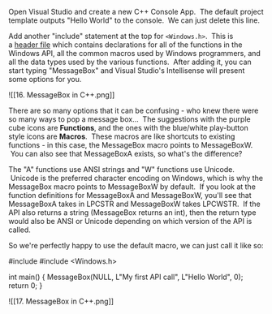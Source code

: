Open Visual Studio and create a new C++ Console App.  The default project template outputs "Hello World" to the console.  We can just delete this line.

Add another "include" statement at the top for `<Windows.h>`.  This is a [header file](https://docs.microsoft.com/en-us/cpp/cpp/header-files-cpp) which contains declarations for all of the functions in the Windows API, all the common macros used by Windows programmers, and all the data types used by the various functions.  After adding it, you can start typing "MessageBox" and Visual Studio's Intellisense will present some options for you.

![[16. MessageBox in C++.png]]

There are so many options that it can be confusing - who knew there were so many ways to pop a message box...  The suggestions with the purple cube icons are **Functions**, and the ones with the blue/white play-button style icons are **Macros**.  These macros are like shortcuts to existing functions - in this case, the MessageBox macro points to MessageBoxW.  You can also see that MessageBoxA exists, so what's the difference?

The "A" functions use ANSI strings and "W" functions use Unicode.  Unicode is the preferred character encoding on Windows, which is why the MessageBox macro points to MessageBoxW by default.  If you look at the function definitions for MessageBoxA and MessageBoxW, you'll see that MessageBoxA takes in LPCSTR and MessageBoxW takes LPCWSTR.  If the API also returns a string (MessageBox returns an int), then the return type would also be ANSI or Unicode depending on which version of the API is called.

So we're perfectly happy to use the default macro, we can just call it like so:

#include <iostream>
#include <Windows.h>

int main()
{
    MessageBox(NULL, L"My first API call", L"Hello World", 0);
    return 0;
}


![[17. MessageBox in C++.png]]

